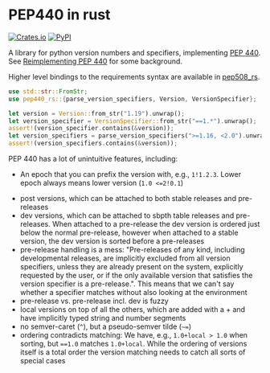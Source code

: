 # PEP440 in rust

[![Crates.io](https://img.shields.io/crates/v/pep440_rs.svg?logo=rust&style=flat-square)](https://crates.io/crates/pep440_rs)
[![PyPI](https://img.shields.io/pypi/v/pep440_rs.svg?logo=python&style=flat-square)](https://pypi.org/project/pep440_rs)

A library for python version numbers and specifiers, implementing
[PEP 440](https://peps.python.org/pep-0440). See
[Reimplementing PEP 440](https://cohost.org/konstin/post/514863-reimplementing-pep-4) for some
background.

Higher level bindings to the requirements syntax are available in
[pep508_rs](https://github.com/konstin/pep508_rs).

```rust
use std::str::FromStr;
use pep440_rs::{parse_version_specifiers, Version, VersionSpecifier};

let version = Version::from_str("1.19").unwrap();
let version_specifier = VersionSpecifier::from_str("==1.*").unwrap();
assert!(version_specifier.contains(&version));
let version_specifiers = parse_version_specifiers(">=1.16, <2.0").unwrap();
assert!(version_specifiers.contains(&version));
```

PEP 440 has a lot of unintuitive features, including:

- An epoch that you can prefix the version with, e.g., `1!1.2.3`. Lower epoch always means lower
  version (`1.0 <=2!0.1`)

* post versions, which can be attached to both stable releases and pre-releases
* dev versions, which can be attached to sbpth table releases and pre-releases. When attached to a
  pre-release the dev version is ordered just below the normal pre-release, however when attached to
  a stable version, the dev version is sorted before a pre-releases
* pre-release handling is a mess: "Pre-releases of any kind, including developmental releases, are
  implicitly excluded from all version specifiers, unless they are already present on the system,
  explicitly requested by the user, or if the only available version that satisfies the version
  specifier is a pre-release.". This means that we can't say whether a specifier matches without
  also looking at the environment
* pre-release vs. pre-release incl. dev is fuzzy
* local versions on top of all the others, which are added with a + and have implicitly typed string
  and number segments
* no semver-caret (`^`), but a pseudo-semver tilde (`~=`)
* ordering contradicts matching: We have, e.g., `1.0+local > 1.0` when sorting, but `==1.0` matches
  `1.0+local`. While the ordering of versions itself is a total order the version matching needs to
  catch all sorts of special cases
